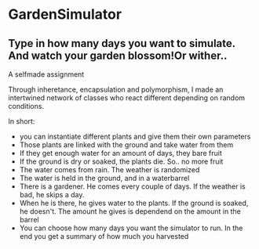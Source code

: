 # GardenSimulator
Type in how many days you want to simulate. And watch your garden blossom!Or wither..
----------------------------

A selfmade assignment

Through inheretance, encapsulation and polymorphism, I made an intertwined network of classes who react different depending on random conditions. 

In short: 
- you can instantiate different plants and give them their own parameters
- Those plants are linked with the ground and take water from them
- If they get enough water for an amount of days, they bare fruit
- If the ground is dry or soaked, the plants die. So.. no more fruit
- The water comes from rain. The weather is randomized
- The water is held in the ground, and in a waterbarrel
- There is a gardener. He comes every couple of days. If the weather is bad, he skips a day. 
- When he is there, he gives water to the plants. If the ground is soaked, he doesn't. The amount he gives is dependend on the amount in the barrel
- You can choose how many days you want the simulator to run. In the end you get a summary of how much you harvested



